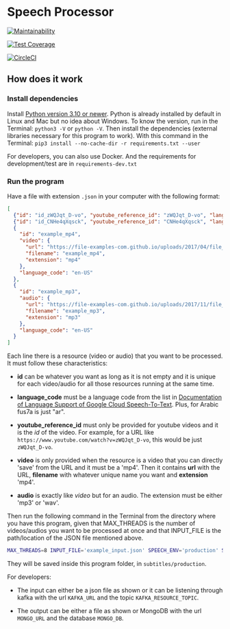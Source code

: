 # Speech Processor

[![Maintainability](https://api.codeclimate.com/v1/badges/152b7d7c3208b39b8b0a/maintainability)](https://codeclimate.com/github/Martouta/speech_processor/maintainability)

[![Test Coverage](https://api.codeclimate.com/v1/badges/152b7d7c3208b39b8b0a/test_coverage)](https://codeclimate.com/github/Martouta/speech_processor/test_coverage)

[![CircleCI](https://circleci.com/gh/Martouta/speech_processor.svg?style=svg)](https://app.circleci.com/pipelines/github/Martouta/speech_processor)


## How does it work

### Install dependencies
Install [Python version 3.10 or newer](https://www.python.org/downloads/).
Python is already installed by default in Linux and Mac but no idea about Windows. To know the version, run in the Terminal: `python3 -V` or `python -V`.
Then install the dependencies (external libraries necessary for this program to work). With this command in the Terminal:
`pip3 install --no-cache-dir -r requirements.txt --user`

For developers, you can also use Docker. And the requirements for development/test are in `requirements-dev.txt`

### Run the program
Have a file with extension `.json` in your computer with the following format:
```json
[
  {"id": "id_zWQJqt_D-vo", "youtube_reference_id": "zWQJqt_D-vo", "language_code": "ar"},
  {"id": "id_CNHe4qXqsck", "youtube_reference_id": "CNHe4qXqsck", "language_code": "ar"},
  {
    "id": "example_mp4",
    "video": {
      "url": "https://file-examples-com.github.io/uploads/2017/04/file_example_MP4_480_1_5MG.mp4",
      "filename": "example_mp4",
      "extension": "mp4"
    },
    "language_code": "en-US"
  },
  {
    "id": "example_mp3",
    "audio": {
      "url": "https://file-examples-com.github.io/uploads/2017/11/file_example_MP3_700KB.mp3",
      "filename": "example_mp3",
      "extension": "mp3"
    },
    "language_code": "en-US"
  }
]
```
Each line there is a resource (video or audio) that you want to be processed.
It must follow these characteristics:

- **id** can be whatever you want as long as it is not empty and it is unique for each video/audio for all those resources running at the same time.

- **language_code** must be a language code from the list in [Documentation of Language Support of Google Cloud Speech-To-Text](https://cloud.google.com/speech-to-text/docs/languages). Plus, for Arabic fus7a is just "ar".

- **youtube_reference_id** must only be provided for youtube videos and it is the *id* of the video. For example, for a URL like `https://www.youtube.com/watch?v=zWQJqt_D-vo`, this would be just `zWQJqt_D-vo`.

- **video** is only provided when the resource is a video that you can directly 'save' from the URL and it must be a 'mp4'. Then it contains **url** with the URL, **filename** with whatever unique name you want and **extension** 'mp4'.

- **audio** is exactly like *video* but for an audio. The extension must be either 'mp3' or 'wav'.

Then run the following command in the Terminal from the directory where you have this program, given that MAX_THREADS is the number of videos/audios you want to be processed at once and that INPUT_FILE is the path/location of the JSON file mentioned above.
```bash
MAX_THREADS=8 INPUT_FILE='example_input.json' SPEECH_ENV='production' SUBS_LOCATION='file' python3 -u . --user
```

They will be saved inside this program folder, in `subtitles/production`.

For developers:

- The input can either be a json file as shown or it can be listening through kafka with the url `KAFKA_URL` and the topic `KAFKA_RESOURCE_TOPIC`.

- The output can be either a file as shown or MongoDB with the url `MONGO_URL` and the database `MONGO_DB`.
